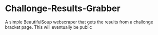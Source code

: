 # Challonge-Results-Grabber
A simple BeautifulSoup webscraper that gets the results from a challonge bracket page. This will eventually be public
